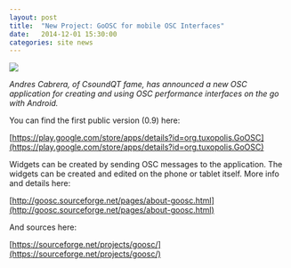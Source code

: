 ```yaml
---
layout: post
title:  "New Project: GoOSC for mobile OSC Interfaces"
date:   2014-12-01 15:30:00
categories: site news 
---
```


<img src="{{HOME_PATH}}/images/2014-12-01-GoOSC-widgets.png"/>

*Andres Cabrera, of CsoundQT fame, has announced a new OSC application for creating and using OSC performance interfaces on the go with Android.*

You can find the first public version (0.9) here:

[https://play.google.com/store/apps/details?id=org.tuxopolis.GoOSC](https://play.google.com/store/apps/details?id=org.tuxopolis.GoOSC)

Widgets can be created by sending OSC messages to the application. The widgets can be created and edited on the phone or tablet itself. More info and details here:

[http://goosc.sourceforge.net/pages/about-goosc.html](http://goosc.sourceforge.net/pages/about-goosc.html)

And sources here:

[https://sourceforge.net/projects/goosc/](https://sourceforge.net/projects/goosc/)




